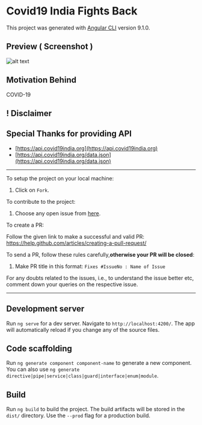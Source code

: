 # Covid19 India Fights Back

This project was generated with [Angular CLI](https://github.com/angular/angular-cli) version 9.1.0.

## Preview ( Screenshot )
![alt text](https://meetanubhav.github.io/Covid19App/webpreview_2.jpg)

## Motivation Behind
COVID-19

## ! Disclaimer

## Special Thanks for providing API

- [https://api.covid19india.org](https://api.covid19india.org)
- [https://api.covid19india.org/data.json](https://api.covid19india.org/data.json)

----------------------------------------------------------------------------------------------------------------
To setup the project on your local machine:

1. Click on `Fork`.

To contribute to the project:

1. Choose any open issue from [here](https://github.com/shubhamsinghgithub). 

To create a PR:

Follow the given link to make a successful and valid PR: https://help.github.com/articles/creating-a-pull-request/

To send a PR, follow these rules carefully,**otherwise your PR will be closed**:

1. Make PR title in this format: `Fixes #IssueNo : Name of Issue`

For any doubts related to the issues, i.e., to understand the issue better etc, comment down your queries on the respective issue.


---------------------------------------------------------------------------------------------------------------


## Development server

Run `ng serve` for a dev server. Navigate to `http://localhost:4200/`. The app will automatically reload if you change any of the source files.

## Code scaffolding

Run `ng generate component component-name` to generate a new component. You can also use `ng generate directive|pipe|service|class|guard|interface|enum|module`.

## Build

Run `ng build` to build the project. The build artifacts will be stored in the `dist/` directory. Use the `--prod` flag for a production build.

<!-- ## Running unit tests

Run `ng test` to execute the unit tests via [Karma](https://karma-runner.github.io).

## Running end-to-end tests

Run `ng e2e` to execute the end-to-end tests via [Protractor](http://www.protractortest.org/).

## Further help

To get more help on the Angular CLI use `ng help` or go check out the [Angular CLI README](https://github.com/angular/angular-cli/blob/master/README.md). -->
